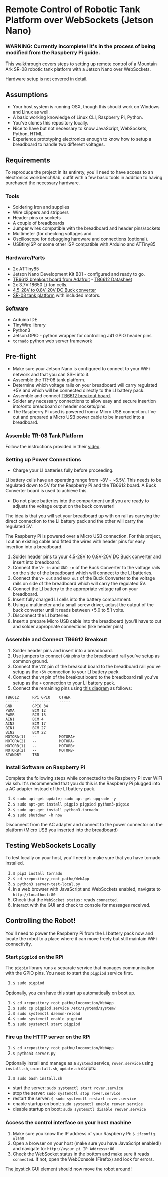 # Remote Control of Robotic Tank Platform over WebSockets (Jetson Nano)

### WARNING: Currently incomplete! It's in the process of being modified from the Raspberry Pi guide.

This walkthrough covers steps to setting up remote control of a Mountain Ark SR-08 robotic tank platform with a Jetson Nano over WebSockets.

Hardware setup is not covered in detail.

## Assumptions

* Your host system is running OSX, though this should work on  Windows and Linux as well.
* A basic working knowledge of Linux CLI, Raspberry Pi, Python.
* You've clones this repository locally.
* Nice to have but not necessary to know JavaScript, WebSockets, Python, HTML.
* Experience prototyping electronics enough to know how to setup a breadboard to handle two different voltages.

## Requirements

To reproduce the project in its entirety, you'll need to have access to an electronics workbench/lab, outfit with a few basic tools in addition to having purchased the necessary hardware.

### Tools

* Soldering Iron and supplies
* Wire clippers and strippers
* Header pins or sockets
* A couple of breadboards
* Jumper wires compatible with the breadboard and header pins/sockets
* Multimeter (for checking voltages and 
* Oscilloscope for debugging hardware and connections (optional).
* USBtinyISP or some other ISP compatible with Arduino and ATTiny85

### Hardware/Parts

* 2x ATTiny85
* Jetson Nano Development Kit B01 - configured and ready to go.
* [TB6612 breakout board from Adafruit](https://www.adafruit.com/product/2448) - [TB6612 Datasheet](resources/TB6612FNG_datasheet_en_20121101.pdf)
* 2x 3.7V 18650 Li-Ion cells.
* [4.5-28V to 0.8V-20V DC Buck converter](https://www.amazon.com/gp/product/B01MQGMOKI/)
* [SR-08 tank platform](https://www.amazon.com/gp/product/B07JPL6MHR/) with included motors.

### Software

* Arduino IDE
* TinyWire library
* Python3
* Jetson.GPIO - python wrapper for controlling J41 GPIO header pins
* `tornado` python web server framework

## Pre-flight

* Make sure your Jetson Nano is configured to connect to your WiFi network and that you can SSH into it.
* Assemble the TR-08 tank platform.
* Determine which voltage rails on your breadboard will carry regulated +5V and which will be connected directly to the LI battery pack.
* Assemble and connect [TB6612 breakout board](https://www.adafruit.com/product/2448).
* Solder any necessary connections to allow easy and secure insertion into/onto breadboard or header sockets/pins.
* The Raspberry Pi used is powered from a Micro USB connection. I've cut and prepared a Micro USB power cable to be inserted into a breadboard.

### Assemble TR-08 Tank Platform

Follow the instructions provided in their [video](https://www.youtube.com/watch?v=wATykzn6Z34).

### Setting up Power Connections

* Charge your LI batteries fully before proceeding.

LI battery cells have an operating range from ~8V - ~6.5V. This needs to be regulated down to 5V for the Raspberry Pi and the TB6612 board. A Buck Converter board is used to achieve this. 

* Do not place batteries into the compartment until you are ready to adjusts the voltage output on the buck converter!

The idea is that you will set your breadboard up with on rail as carrying the direct connection to the LI battery pack and the other will carry the regulated 5V.

The Raspberry Pi is powered over a Micro USB connection. For this project, I cut an existing cable and fitted the wires with header pins for easy insertion into a breadboard.

1. Solder header pins to your [4.5-28V to 0.8V-20V DC Buck converter](https://www.amazon.com/gp/product/B01MQGMOKI/) and insert into breadboard.
1. Connect the `V+ in` and `GND in` of the Buck Converter to the voltage rails on the side of the breadboard which will connect to the LI batteries.
1. Connect the `V+ out` and `GND out` of the Buck Converter to the voltage rails on side of the breadboard which will carry the regulated 5V.
1. Connect the LI battery to the appropriate voltage rail on your breadboard.
1. Insert fully charged LI cells into the battery compartment.
1. Using a multimeter and a small screw driver, adjust the output of the buck converter until it reads between +5.0 to 5.1 volts.
1. Disconnect the LI batteries.
1. Insert a prepare Micro USB cable into the breadboard (you'll have to cut and solder appropriate connections (like header pins)

### Assemble and Connect TB6612 Breakout

1. Solder header pins and insert into a breadboard.
1. Use jumpers to connect `GND` pins to the breadboard rail you've setup as common ground.
1. Connect the `VCC` pin of the breakout board to the breadboard rail you've setup as the `+5V` connection to your LI battery pack. 
1. Connect the `VM` pin of the breakout board to the breadboard rail you've setup as the `+` connection to your LI battery pack.
1. Connect the remaining pins using [this diagram](https://pinout.xyz/) as follows:

```
TB6612		RPi GPIO	OTHER
------		--------	-----
GND 		GPIO 34
PWMA		BCM 12
PWMB		BCM 13
AIN1		BCM 4
AIN2		BCM 17
BIN1		BCM 27
BIN2		BCM 22
MOTORA(1)	--			MOTORA+
MOTORA(2)	--			MOTORA-
MOTORB(1)	--			MOTORB+
MOTORB(2)	--			MOTORB-
STANDBY		TBD
```

### Install Software on Raspberry Pi

Complete the following steps while connected to the Raspberry Pi over WiFi via ssh. It's recommended that you do this is the Raspberry Pi plugged into a AC adapter instead of the LI battery pack.

1. `$ sudo apt-get update; sudo apt-get upgrade -y`
1. `$ sudo apt-get install pigpio pigpiod python3-pigpio`
1. `$ sudo apt-get install python3-tornado` 
1. `$ sudo shutdown -h now`

Disconnect from the AC adapter and connect to the power connector on the platform (Micro USB you inserted into the breadboard)

## Testing WebSockets Locally

To test locally on your host, you'll need to make sure that you have tornado installed.

1. `$ pip3 install tornado`
1. `$ cd <repository_root_path>/WebApp`
1. `$ python3 server-test-local.py`
1. In a web browser with JavaScript and WebSockets enabled, navigate to `http://localhost:80`
1. Check that the `WebSocket status:` reads `connected`.
1. Interact with the GUI and check to console for messages received.

## Controlling the Robot!

You'll need to power the Raspberry Pi from the LI battery pack now and locate the robot to a place where it can move freely but still maintain WiFi connectivity.

### Start `pigpiod` on the RPi

The `pigpio` library runs a separate service that manages communication with the GPIO pins. You need to start the `pigpiod` service first.

1. `$ sudo pigpiod`

Optionally, you can have this start up automatically on boot up.

1. `$ cd <repository_root_path>/locomotion/WebApp`
1. `$ sudo cp pigpiod.service /etc/systemd/system/`
1. `$ sudo systemctl daemon-reload`
1. `$ sudo systemctl enable pigpiod`
1. `$ sudo systemctl start pigpiod`


### Fire up the HTTP server on the RPi

1. `$ cd <repository_root_path>/locomotion/WebApp`
1. `$ python3 server.py`

Optionally install and manage as a `systemd` service, `rover.service` using `install.sh`, `uninstall.sh`, `update.sh` scripts:

1. `$ sudo bash install.sh`

* start the server: `sudo systemctl start rover.service`
* stop the server: `sudo systemctl stop rover.service`
* restart the server: `$ sudo systemctl restart rover.service`
* enable startup on boot: `sudo systemctl enable reover.service`
* disable startup on boot: `sudo systemctl disable reover.service`

### Access the control interface on your host machine

1. Make sure you know the IP address of your Raspberry Pi: `$ ifconfig wlan0`
1. Open a browser on your host (make sure you have JavaScript enabled!) and navigate to: `http://<your_pi_IP_Address>:80`
1. Check the WebSocket status in the bottom and make sure it reads `connected`. If not, open the WebConsole (Firefox) and look for errors.

The joystick GUI element should now move the robot around!